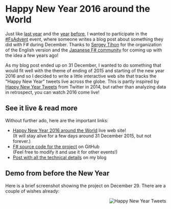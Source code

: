 Happy New Year 2016 around the World
====================================

Just like [last year](http://tomasp.net/blog/2014/composing-christmas/) and the 
[year](http://tomasp.net/blog/2013/japan-advent-art/index.html) 
[before](http://tomasp.net/blog/2014/japan-advent-art-en/), I wanted to participate in the
[#FsAdvent](https://sergeytihon.wordpress.com/2015/10/25/f-advent-calendar-in-english-2015/)
event, where someone writes a blog post about something they did with F# during December. 
Thanks to [Sergey Tihon](https://sergeytihon.wordpress.com/) for the organization of the English
version and the [Japanese F# community](http://connpass.com/event/22056/) for coming up with the 
idea a few years ago!

As my blog post ended up on 31 December, I wanted to do something that would fit well with the
theme of ending of 2015 and starting of the new year 2016 and so I decided to write a little 
interactive web site that tracks the "Happy New Year" tweets live across the globe. This is
partly inspired by [Happy New Year Tweets](http://twitter.github.io/interactive/newyear2014/)
from Twitter in 2014, but rather than analyzing data in retrospect, you can watch 2016 come live!

See it live & read more 
-----------------------

Without further ado, here are the important links:

 - [Happy New Year 2016 around the World](http://newyear-tweets.cloudapp.net/) live web site!<br />
   (It will stay alive for a few days around 31 December 2015, but not forever.)   
 - [F# source code for the project](https://github.com/tpetricek/new-year-tweets-2016) on GitHub<br />
   (Feel free to modify it and use it for other events!)
 - [Post with all the technical details](http://tomasp.net/blog/2015/happy-new-year-tweets) on my blog
 

Demo from before the New Year
-----------------------------

Here is a brief screenshot showing the project on December 29. There are a couple of wishes already:

<img align="right" src="https://github.com/tpetricek/new-year-tweets-2016/raw/master/data/image.gif" alt="Happy New Year Tweets" />
